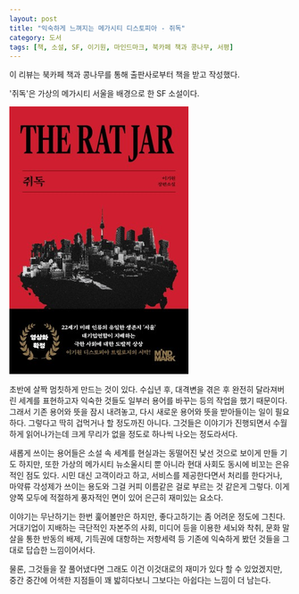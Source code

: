```yaml
---
layout: post
title: "익숙하게 느껴지는 메가시티 디스토피아 - 쥐독"
category: 도서
tags: [책, 소설, SF, 이기원, 마인드마크, 북카페 책과 콩나무, 서평]
---
```


<div class="im im-info">
이 리뷰는 북카페 책과 콩나무를 통해 출판사로부터 책을 받고 작성했다.
</div>



'쥐독'은
가상의 메가시티 서울을 배경으로 한 SF 소설이다.

![표지](/images/book/the-rat-jar-book.jpg)

초반에 살짝 멈칫하게 만드는 것이 있다.
수십년 후, 대격변을 겪은 후 완전히 달라져버린 세계를 표현하고자
익숙한 것들도 일부러 용어를 바꾸는 등의 작업을 했기 때문이다.
그래서 기존 용어와 뜻을 잠시 내려놓고, 다시 새로운 용어와 뜻을 받아들이는 일이 필요하다.
그렇다고 딱히 겁먹거나 할 정도까진 아니다.
그것들은 이야기가 진행되면서 수월하게 읽어나가는데 크게 무리가 없을 정도로 하나씩 나오는 정도라서다.

새롭게 쓰이는 용어들은 소설 속 세계를 현실과는 동떨어진 낯선 것으로 보이게 만들 기도 하지만,
또한 가상의 메가시티 뉴소울시티 뿐 아니라 현대 사회도 동시에 비꼬는 은유적인 점도 있다.
시민 대신 고객이라고 하고,
서비스를 제공한다면서 처리를 한다거나,
마약류 각성제가 쓰이는 용도와 그걸 커피 이름같은 걸로 부르는 것 같은게 그렇다.
이게 양쪽 모두에 적절하게 풍자적인 면이 있어 은근히 재미있는 요소다.

이야기는 무난하기는 한번 훑어볼만은 하지만,
좋다고하기는 좀 어려운 정도에 그친다.
거대기업이 지배하는 극단적인 자본주의 사회,
미디어 등을 이용한 세뇌와 착취,
문화 말살을 통한 반동의 배제,
기득권에 대항하는 저항세력 등
기존에 익숙하게 봤던 것들을 그대로 답습한 느낌이어서다.

물론, 그것들을 잘 풀어냈다면 그래도 이건 이것대로의 재미가 있다 할 수 있었겠지만,
중간 중간에 어색한 지점들이 꽤 밟히다보니
그보다는 아쉽다는 느낌이 더 남는다.
